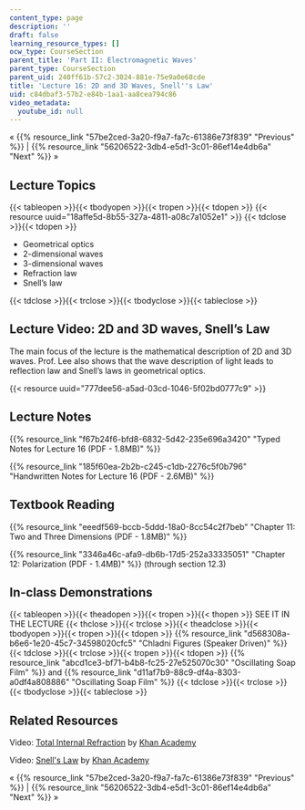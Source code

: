 ```yaml
---
content_type: page
description: ''
draft: false
learning_resource_types: []
ocw_type: CourseSection
parent_title: 'Part II: Electromagnetic Waves'
parent_type: CourseSection
parent_uid: 240ff61b-57c2-3024-881e-75e9a0e68cde
title: 'Lecture 16: 2D and 3D Waves, Snell''s Law'
uid: c84dbaf3-57b2-e84b-1aa1-aa8cea794c86
video_metadata:
  youtube_id: null
---
```

« {{% resource_link "57be2ced-3a20-f9a7-fa7c-61386e73f839" "Previous" %}} | {{% resource_link "56206522-3db4-e5d1-3c01-86ef14e4db6a" "Next" %}} »

## Lecture Topics

{{< tableopen >}}{{< tbodyopen >}}{{< tropen >}}{{< tdopen >}}
{{< resource uuid="18affe5d-8b55-327a-4811-a08c7a1052e1" >}}
{{< tdclose >}}{{< tdopen >}}

- Geometrical optics
- 2-dimensional waves
- 3-dimensional waves
- Refraction law
- Snell’s law

{{< tdclose >}}{{< trclose >}}{{< tbodyclose >}}{{< tableclose >}}

## Lecture Video: 2D and 3D waves, Snell’s Law

The main focus of the lecture is the mathematical description of 2D and 3D waves. Prof. Lee also shows that the wave description of light leads to reflection law and Snell’s laws in geometrical optics.

{{< resource uuid="777dee56-a5ad-03cd-1046-5f02bd0777c9" >}}

## Lecture Notes

{{% resource_link "f67b24f6-bfd8-6832-5d42-235e696a3420" "Typed Notes for Lecture 16 (PDF - 1.8MB)" %}}

{{% resource_link "185f60ea-2b2b-c245-c1db-2276c5f0b796" "Handwritten Notes for Lecture 16 (PDF - 2.6MB)" %}}

## Textbook Reading

{{% resource_link "eeedf569-bccb-5ddd-18a0-8cc54c2f7beb" "Chapter 11: Two and Three Dimensions (PDF - 1.8MB)" %}} 

{{% resource_link "3346a46c-afa9-db6b-17d5-252a33335051" "Chapter 12: Polarization (PDF - 1.4MB)" %}} (through section 12.3) 

## In-class Demonstrations

{{< tableopen >}}{{< theadopen >}}{{< tropen >}}{{< thopen >}}
SEE IT IN THE LECTURE
{{< thclose >}}{{< trclose >}}{{< theadclose >}}{{< tbodyopen >}}{{< tropen >}}{{< tdopen >}}
{{% resource_link "d568308a-b6e6-1e20-45c7-34598020cfc5" "Chladni Figures (Speaker Driven)" %}}
{{< tdclose >}}{{< trclose >}}{{< tropen >}}{{< tdopen >}}
{{% resource_link "abcd1ce3-bf71-b4b8-fc25-27e525070c30" "Oscillating Soap Film" %}} and {{% resource_link "d11af7b9-88c9-df4a-8303-a0df4a808886" "Oscillating Soap Film" %}}
{{< tdclose >}}{{< trclose >}}{{< tbodyclose >}}{{< tableclose >}}

## Related Resources

Video: [Total Internal Refraction](https://www.youtube.com/watch?v=WRuatAcd2WY) by [Khan Academy](https://www.youtube.com/channel/UC4a-Gbdw7vOaccHmFo40b9g)

Video: [Snell's Law](https://www.youtube.com/watch?v=y55tzg_jW9I) by [Khan Academy](https://www.youtube.com/channel/UC4a-Gbdw7vOaccHmFo40b9g)

« {{% resource_link "57be2ced-3a20-f9a7-fa7c-61386e73f839" "Previous" %}} | {{% resource_link "56206522-3db4-e5d1-3c01-86ef14e4db6a" "Next" %}} »